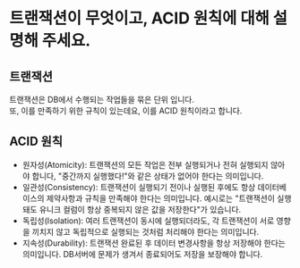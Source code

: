 # 트랜잭션이 무엇이고, ACID 원칙에 대해 설명해 주세요.

## 트랜잭션

트랜잭션은 DB에서 수행되는 작업들을 묶은 단위 입니다.  
또, 이를 만족하기 위한 규칙이 있는데요, 이를 ACID 원칙이라고 합니다.

## ACID 원칙

- 원자성(Atomicity): 트랜잭션의 모든 작업은 전부 실행되거나 전혀 실행되지 않아야 합니다, "중간까지 실행했다!"와 같은 상태가 없어야 한다는 의미입니다.
- 일관성(Consistency): 트랜잭션이 실행되기 전이나 실행된 후에도 항상 데이터베이스의 제약사항과 규칙을 만족해야 한다는 의미입니다. 예시로는 "트랜잭션이 실행돼도 유니크 컬럼이 항상 중복되지 않은 값을 저장한다"가 있습니다.
- 독립성(Isolation): 여러 트랜잭션이 동시에 실행되더라도, 각 트랜잭션이 서로 영향을 끼치지 않고 독립적으로 실행되는 것처럼 처리해야 한다는 의미입니다.
- 지속성(Durability): 트랜잭션 완료된 후 데이터 변경사항을 항상 저장해야 한다는 의미입니다. DB서버에 문제가 생겨서 종료되어도 저장을 보장해야 합니다.
